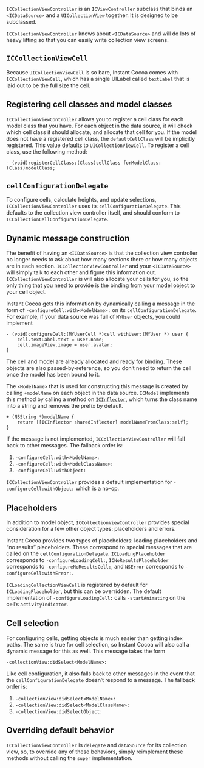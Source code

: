 `ICCollectionViewController` is an `ICViewController` subclass that binds an `<ICDataSource>` and a `UICollectionView` together. It is designed to be subclassed.

`ICCollectionViewController` knows about `<ICDataSource>` and will do lots of heavy lifting so that you can easily write collection view screens.

## `ICCollectionViewCell`

Because `UICollectionViewCell` is so bare, Instant Cocoa comes with `ICCollectionViewCell`, which has a single UILabel called `textLabel` that is laid out to be the full size the cell.

## Registering cell classes and model classes

`ICCollectionViewController` allows you to register a cell class for each model class that you have. For each object in the data source, it will check which cell class it should allocate, and allocate that cell for you. If the model does not have a registered cell class, the `defaultCellClass` will be implicitly registered. This value defaults to `UICollectionViewCell`. To register a cell class, use the following method:

	- (void)registerCellClass:(Class)cellClass forModelClass:(Class)modelClass;

## `cellConfigurationDelegate`

To configure cells, calculate heights, and update selections, `ICCollectionViewController` uses its `cellConfigurationDelegate`. This defaults to the collection view controller itself, and should conform to `ICCollectionCellConfigurationDelegate`.

## Dynamic message construction

The benefit of having an `<ICDataSource>` is that the collection view controller no longer needs to ask about how many sections there or how many objects are in each section. `ICCollectionViewController` and your `<ICDataSource>` will simply talk to each other and figure this information out. `ICCollectionViewController` is will also allocate your cells for you, so the only thing that you need to provide is the binding from your model object to your cell object.

Instant Cocoa gets this information by dynamically calling a message in the form of `-configureCell:with<ModelName>:` on its `cellConfigurationDelegate`. For example, if your data source was full of `MYUser` objects, you could implement

	- (void)configureCell:(MYUserCell *)cell withUser:(MYUser *) user {
		cell.textLabel.text = user.name;
		cell.imageView.image = user.avatar;
	}

The cell and model are already allocated and ready for binding. These objects are also passed-by-reference, so you don’t need to return the cell once the model has been bound to it. 

The `<ModelName>` that is used for constructing this message is created by calling `+modelName` on each object in the data source. `ICModel` implements this method by calling a method on [`ICInflector`](../../core/inflector), which turns the class name into a string and removes the prefix by default.

    + (NSString *)modelName {
        return [[ICInflector sharedInflector] modelNameFromClass:self];
    }

If the message is not implemented, `ICCollectionViewController` will fall back to other messages. The fallback order is:

1. `-configureCell:with<ModelName>:`
2. `-configureCell:with<ModelClassName>:`
3. `-configureCell:withObject:`

`ICCollectionViewController` provides a default implementation for `-configureCell:withObject:` which is a no-op.

## Placeholders

In addition to model object, `ICCollectionViewController` provides special consideration for a few other object types: placeholders and errors.

Instant Cocoa provides two types of placeholders: loading placeholders and “no results” placeholders. These correspond to special messages that are called on the `cellConfigurationDelegate`. `ICLoadingPlaceholder` corresponds to `-configureLoadingCell:`, `ICNoResultsPlaceholder` corresponds to `-configureNoResultsCell:`, and `NSError` corresponds to `-configureCell:withError:`. 

`ICLoadingCollectionViewCell` is registered by default for `ICLoadingPlaceholder`, but this can be overridden. The default implementation of `-configureLoadingCell:` calls `-startAnimating` on the cell’s `activityIndicator`.

## Cell selection

For configuring cells, getting objects is much easier than getting index paths. The same is true for cell selection, so Instant Cocoa will also call a dynamic message for this as well. This message takes the form

	-collectionView:didSelect<ModelName>:
 
Like cell configuration, it also falls back to other messages in the event that the `cellConfigurationDelegate` doesn’t respond to a message. The fallback order is:

1. `-collectionView:didSelect<ModelName>:`
2. `-collectionView:didSelect<ModelClassName>:`
3. `-collectionView:didSelectObject:`

## Overriding default behavior

`ICCollectionViewController` is `delegate` and `dataSource` for its collection view, so, to override any of these behaviors, simply reimplement these methods without calling the `super` implementation.


